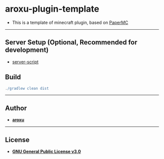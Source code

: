 # aroxu-plugin-template
- This is a template of minecraft plugin, based on [PaperMC](https://papermc.io)
---
## Server Setup (Optional, Recommended for development)
- [server-script](https://github.com/aroxu/server-script)
## Build
```gradle
./gradlew clean dist
```
---
## Author
- **[aroxu](https://github.com/aroxu)**
---
## License
- **[GNU General Public License v3.0](./LICENSE)**
